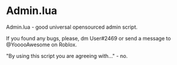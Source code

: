 # Admin.lua
Admin.lua - good universal opensourced admin script.

If you found any bugs, please, dm User#2469 or send a message to @YooooAwesome on Roblox.

"By using this script you are agreeing with..." - no.
